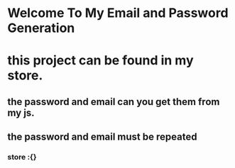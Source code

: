 # Welcome To My Email and Password Generation 
 
# this project can be found in my store.

## the password and email can you get them from my js.

## the password and email must be repeated

### store :{<a href ='https://play-store-gold.vercel.app/'><a>}
